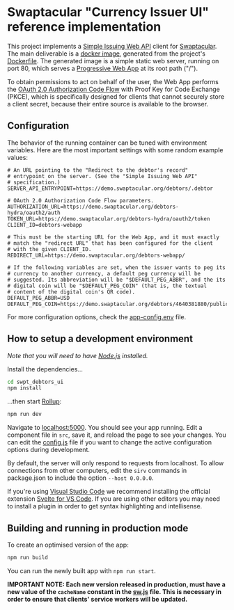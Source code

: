 # Swaptacular "Currency Issuer UI" reference implementation

This project implements a [Simple Issuing Web
API](https://swaptacular.github.io/public/docs/swpt_debtors/redoc.html)
client for [Swaptacular]. The main deliverable is a [docker image],
generated from the project's [Dockerfile](../master/Dockerfile). The
generated image is a simple static web server, running on port 80,
which serves a [Progressive Web App] at its root path ("/").

To obtain permissions to act on behalf of the user, the Web App
performs the [OAuth 2.0 Authorization Code Flow] with Proof Key for
Code Exchange (PKCE), which is specifically designed for clients that
cannot securely store a client secret, because their entire source is
available to the browser.


## Configuration

The behavior of the running container can be tuned with environment
variables. Here are the most important settings with some random
example values:

```shell
# An URL pointing to the "Redirect to the debtor's record"
# entrypoint on the server. (See the "Simple Issuing Web API"
# specification.)
SERVER_API_ENTRYPOINT=https://demo.swaptacular.org/debtors/.debtor

# OAuth 2.0 Authorization Code Flow parameters.
AUTHORIZATION_URL=https://demo.swaptacular.org/debtors-hydra/oauth2/auth
TOKEN_URL=https://demo.swaptacular.org/debtors-hydra/oauth2/token
CLIENT_ID=debtors-webapp

# This must be the starting URL for the Web App, and it must exactly
# match the "redirect URL" that has been configured for the client
# with the given CLIENT_ID.
REDIRECT_URL=https://demo.swaptacular.org/debtors-webapp/

# If the following variables are set, when the issuer wants to peg its
# currency to another currency, a default peg currency will be
# suggested. Its abbreviation will be "$DEFAULT_PEG_ABBR", and the its
# digital coin will be "$DEFAULT_PEG_COIN" (that is, the textual
# content of the digital coin's QR code).
DEFAULT_PEG_ABBR=USD
DEFAULT_PEG_COIN=https://demo.swaptacular.org/debtors/4640381880/public#swpt:4640381880
```

For more configuration options, check the
[app-config.env](../master/app-config.env) file.


## How to setup a development environment

*Note that you will need to have [Node.js](https://nodejs.org)
installed.*

Install the dependencies...

```bash
cd swpt_debtors_ui
npm install
```

...then start [Rollup](https://rollupjs.org):

```bash
npm run dev
```

Navigate to [localhost:5000](http://localhost:5000). You should see
your app running. Edit a component file in `src`, save it, and reload
the page to see your changes. You can edit the
[config.js](../master/public/config.js) file if you want to change the
active configuration options during development.

By default, the server will only respond to requests from
localhost. To allow connections from other computers, edit the `sirv`
commands in package.json to include the option `--host 0.0.0.0`.

If you're using [Visual Studio Code](https://code.visualstudio.com/)
we recommend installing the official extension [Svelte for VS
Code](https://marketplace.visualstudio.com/items?itemName=svelte.svelte-vscode). If
you are using other editors you may need to install a plugin in order
to get syntax highlighting and intellisense.


## Building and running in production mode

To create an optimised version of the app:

```bash
npm run build
```

You can run the newly built app with `npm run start`.

**IMPORTANT NOTE: Each new version released in production, must have a
new value of the `cacheName` constant in the
[sw.js](../master/public/sw.js) file. This is necessary in order to
ensure that clients' service workers will be updated.**



[Swaptacular]: https://swaptacular.github.io/overview
[docker image]: https://www.geeksforgeeks.org/what-is-docker-images/
[Progressive Web App]: https://developer.mozilla.org/en-US/docs/Web/Progressive_web_apps
[OAuth 2.0 Authorization Code Flow]: https://developer.okta.com/blog/2018/04/10/oauth-authorization-code-grant-type
